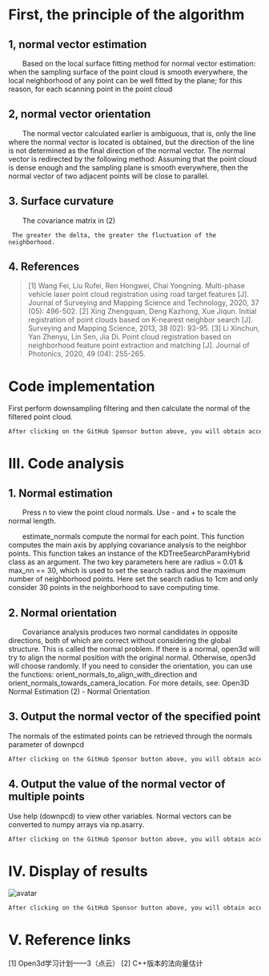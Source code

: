 #  First, the principle of the algorithm 

##  1, normal vector estimation 

   Based on the local surface fitting method for normal vector estimation: when the sampling surface of the point cloud is smooth everywhere, the local neighborhood of any point can be well fitted by the plane; for this reason, for each scanning point in the point cloud 

##  2, normal vector orientation 

   The normal vector calculated earlier is ambiguous, that is, only the line where the normal vector is located is obtained, but the direction of the line is not determined as the final direction of the normal vector. The normal vector is redirected by the following method: Assuming that the point cloud is dense enough and the sampling plane is smooth everywhere, then the normal vector of two adjacent points will be close to parallel. 

##  3. Surface curvature 

   The covariance matrix in (2) 

     The greater the delta, the greater the fluctuation of the neighborhood. 

##  4. References 

>  [1] Wang Fei, Liu Rufei, Ren Hongwei, Chai Yongning. Multi-phase vehicle laser point cloud registration using road target features [J]. Journal of Surveying and Mapping Science and Technology, 2020, 37 (05): 496-502. [2] Xing Zhengquan, Deng Kazhong, Xue Jiqun. Initial registration of point clouds based on K-nearest neighbor search [J]. Surveying and Mapping Science, 2013, 38 (02): 93-95. [3] Li Xinchun, Yan Zhenyu, Lin Sen, Jia Di. Point cloud registration based on neighborhood feature point extraction and matching [J]. Journal of Photonics, 2020, 49 (04): 255-265. 

#  Code implementation 

 First perform downsampling filtering and then calculate the normal of the filtered point cloud. 

  ```python  
After clicking on the GitHub Sponsor button above, you will obtain access permissions to my private code repository ( https://github.com/slowlon/my_code_bar ) to view this blog code. By searching the code number of this blog, you can find the code you need, code number is: 2024020309574498901
  ```  
#  III. Code analysis 

##  1. Normal estimation 

   Press n to view the point cloud normals. Use - and + to scale the normal length. 

   estimate_normals compute the normal for each point. This function computes the main axis by applying covariance analysis to the neighbor points. This function takes an instance of the KDTreeSearchParamHybrid class as an argument. The two key parameters here are radius = 0.01 & max_nn == 30, which is used to set the search radius and the maximum number of neighborhood points. Here set the search radius to 1cm and only consider 30 points in the neighborhood to save computing time. 

##  2. Normal orientation 

   Covariance analysis produces two normal candidates in opposite directions, both of which are correct without considering the global structure. This is called the normal problem. If there is a normal, open3d will try to align the normal position with the original normal. Otherwise, open3d will choose randomly. If you need to consider the orientation, you can use the functions: orient_normals_to_align_with_direction and orient_normals_towards_camera_location. For more details, see: Open3D Normal Estimation (2) - Normal Orientation 

##  3. Output the normal vector of the specified point 

 The normals of the estimated points can be retrieved through the normals parameter of downpcd 

  ```python  
After clicking on the GitHub Sponsor button above, you will obtain access permissions to my private code repository ( https://github.com/slowlon/my_code_bar ) to view this blog code. By searching the code number of this blog, you can find the code you need, code number is: 2024020309574498901
  ```  
##  4. Output the value of the normal vector of multiple points 

 Use help (downpcd) to view other variables. Normal vectors can be converted to numpy arrays via np.asarry. 

  ```python  
After clicking on the GitHub Sponsor button above, you will obtain access permissions to my private code repository ( https://github.com/slowlon/my_code_bar ) to view this blog code. By searching the code number of this blog, you can find the code you need, code number is: 2024020309574498901
  ```  
#  IV. Display of results 

 ![avatar]( 20200825204937848.png) 

  ```python  
After clicking on the GitHub Sponsor button above, you will obtain access permissions to my private code repository ( https://github.com/slowlon/my_code_bar ) to view this blog code. By searching the code number of this blog, you can find the code you need, code number is: 2024020309574498901
  ```  
#  V. Reference links 

 [1] Open3d学习计划——3（点云） [2] C++版本的法向量估计 

